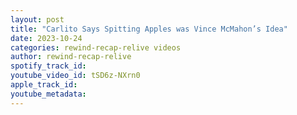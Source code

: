 ```yaml
---
layout: post
title: "Carlito Says Spitting Apples was Vince McMahon’s Idea"
date: 2023-10-24
categories: rewind-recap-relive videos
author: rewind-recap-relive
spotify_track_id: 
youtube_video_id: tSD6z-NXrn0
apple_track_id: 
youtube_metadata: 
---
```

